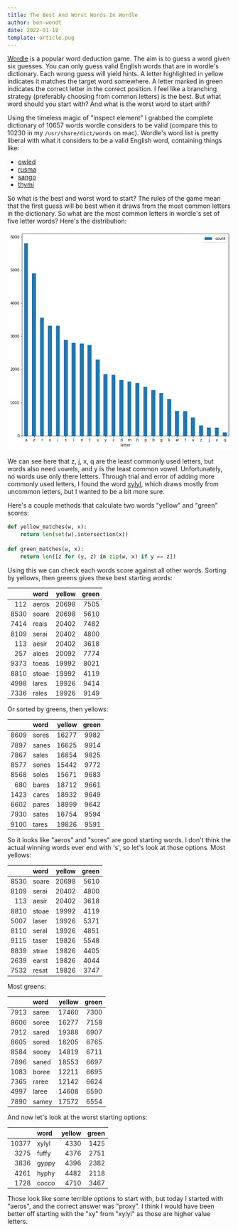 ```yaml
---
title: The Best And Worst Words In Wordle
author: ben-wendt
date: 2022-01-18
template: article.pug
---
```


[Wordle](https://www.powerlanguage.co.uk/wordle/) is a popular word deduction game. The
aim is to guess a word given six guesses. You can only guess valid English words that
are in wordle's dictionary. Each wrong guess will yield hints. A letter
highlighted in yellow indicates it matches the target word somewhere. A letter marked in
green indicates the correct letter in the correct position. I feel like a branching
strategy (preferably choosing from common letters) is the best. But what word should you
start with? And what is the worst word to start with?

<span class="more"></span>

Using the timeless magic of "inspect element" I grabbed the complete dictionary of 10657
words wordle considers to be valid (compare this to 10230 in my `/usr/share/dict/words`
on mac). Wordle's word list is pretty liberal with what it considers to be a valid
English word, containing things like:

* [owled](https://findwords.info/term/owled)
* [rusma](https://en.wiktionary.org/wiki/rusma)
* [sango](https://en.wikipedia.org/wiki/Sango)
* [thymi](https://www.collinsdictionary.com/dictionary/english/thymi)

So what is the best and worst word to start? The rules of the game mean that the first guess
will be best when it draws from the most common letters in the dictionary. So what are the 
most common letters in wordle's set of five letter words? Here's the distribution:

![wordle letter frequency](letter-frequency.png)

We can see here that z, j, x, q are the least commonly used letters, but words also need
vowels, and y is the least common vowel. Unfortunately, no words use only there letters.
Through trial and error of adding more commonly used letters, I found the word [xylyl](https://www.merriam-webster.com/medical/xylyl), which draws mostly from uncommon letters,
but I wanted to be a bit more sure.

Here's a couple methods that calculate two words "yellow" and "green" scores:

```python
def yellow_matches(w, x):
    return len(set(w).intersection(x))

def green_matches(w, x):
    return len([z for (y, z) in zip(w, x) if y == z])
```

Using this we can check each words score against all other words. Sorting by yellows, then greens gives these best starting words:

|      | word   |   yellow |   green |
|-----:|:-------|---------:|--------:|
|  112 | aeros  |    20698 |    7505 |
| 8530 | soare  |    20698 |    5610 |
| 7414 | reais  |    20402 |    7482 |
| 8109 | serai  |    20402 |    4800 |
|  113 | aesir  |    20402 |    3618 |
|  257 | aloes  |    20092 |    7774 |
| 9373 | toeas  |    19992 |    8021 |
| 8810 | stoae  |    19992 |    4119 |
| 4998 | lares  |    19926 |    9414 |
| 7336 | rales  |    19926 |    9149 |

Or sorted by greens, then yellows:

|      | word   |   yellow |   green |
|-----:|:-------|---------:|--------:|
| 8609 | sores  |    16277 |    9982 |
| 7897 | sanes  |    16625 |    9914 |
| 7867 | sales  |    16854 |    9825 |
| 8577 | sones  |    15442 |    9772 |
| 8568 | soles  |    15671 |    9683 |
|  680 | bares  |    18712 |    9661 |
| 1423 | cares  |    18932 |    9649 |
| 6602 | pares  |    18999 |    9642 |
| 7930 | sates  |    16754 |    9594 |
| 9100 | tares  |    19826 |    9591 |

So it looks like "aeros" and "sores" are good starting words. I don't think the
actual winning words ever end with 's', so let's look at those options. Most yellows:

|      | word   |   yellow |   green |
|-----:|:-------|---------:|--------:|
| 8530 | soare  |    20698 |    5610 |
| 8109 | serai  |    20402 |    4800 |
|  113 | aesir  |    20402 |    3618 |
| 8810 | stoae  |    19992 |    4119 |
| 5007 | laser  |    19926 |    5371 |
| 8110 | seral  |    19926 |    4851 |
| 9115 | taser  |    19826 |    5548 |
| 8839 | strae  |    19826 |    4405 |
| 2639 | earst  |    19826 |    4044 |
| 7532 | resat  |    19826 |    3747 |

Most greens:

|      | word   |   yellow |   green |
|-----:|:-------|---------:|--------:|
| 7913 | saree  |    17460 |    7300 |
| 8606 | soree  |    16277 |    7158 |
| 7912 | sared  |    19388 |    6907 |
| 8605 | sored  |    18205 |    6765 |
| 8584 | sooey  |    14819 |    6711 |
| 7896 | saned  |    18553 |    6697 |
| 1083 | boree  |    12211 |    6695 |
| 7365 | raree  |    12142 |    6624 |
| 4997 | laree  |    14608 |    6590 |
| 7890 | samey  |    17572 |    6554 |

And now let's look at the worst starting options:

|       | word   |   yellow |   green |
|------:|:-------|---------:|--------:|
| 10377 | xylyl  |     4330 |    1425 |
|  3275 | fuffy  |     4376 |    2751 |
|  3836 | gyppy  |     4396 |    2382 |
|  4261 | hyphy  |     4482 |    2118 |
|  1728 | cocco  |     4710 |    3467 |

Those look like some terrible options to start with, but today I started with "aeros", and the
correct answer was "proxy". I think I would have been better off starting with the "xy" 
from "xylyl" as those are higher value letters.